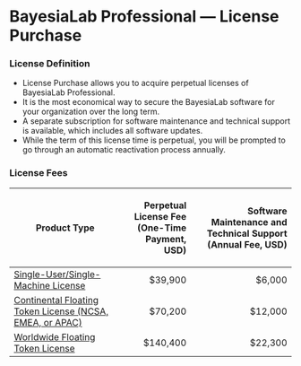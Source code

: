 # BayesiaLab Professional — License Purchase

### License Definition

* License Purchase allows you to acquire perpetual licenses of BayesiaLab Professional.
* It is the most economical way to secure the BayesiaLab software for your organization over the long term.
* A separate subscription for software maintenance and technical support is available, which includes all software updates.
* While the term of this license time is perpetual, you will be prompted to go through an automatic reactivation process annually.&#x20;

### License Fees

| **Product Type**                                                                                              | <p><strong>Perpetual License Fee</strong><br><strong>(One-Time Payment, USD)</strong></p> | <p><strong>Software Maintenance and Technical Support</strong><br><strong>(Annual Fee, USD)</strong></p> |
| ------------------------------------------------------------------------------------------------------------- | ----------------------------------------------------------------------------------------: | -------------------------------------------------------------------------------------------------------: |
| [Single-User/Single-Machine License](bayesialab-professional-single-user-single-machine-license.md)           |                                                                                   $39,900 |                                                                                                   $6,000 |
| [Continental Floating Token License (NCSA, EMEA, or APAC)](bayesialab-professional-floating-token-license.md) |                                                                                   $70,200 |                                                                                                  $12,000 |
| [Worldwide Floating Token License](bayesialab-professional-floating-token-license.md)                         |                                                                                  $140,400 |                                                                                                  $22,300 |
